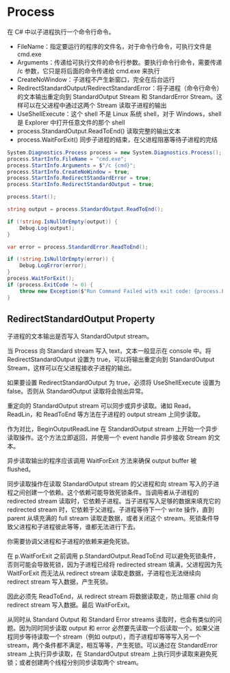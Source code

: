 # Process

在 C# 中以子进程执行一个命令行命令。

- FileName：指定要运行的程序的文件名，对于命令行命令，可执行文件是 cmd.exe
- Arguments：传递给可执行文件的命令行参数。要执行命令行命令，需要传递 /c 参数，它只是将后面的命令传递给 cmd.exe 来执行
- CreateNoWindow：子进程不产生新窗口，完全在后台运行
- RedirectStandardOutput/RedirectStandardError：将子进程（命令行命令）的文本输出重定向到 StandardOutput Stream 和 StandardError Stream。这样可以在父进程中通过这两个 Stream 读取子进程的输出
- UseShellExecute：这个 shell 不是 Linux 系统 shell，对于 Windows，shell 是 Explorer 中打开任意文件的那个 shell
- process.StandardOutput.ReadToEnd() 读取完整的输出文本
- process.WaitForExit() 同步子进程的结束，在父进程阻塞等待子进程的完结

```C#
System.Diagnostics.Process process = new System.Diagnostics.Process();
process.StartInfo.FileName = "cmd.exe";
process.StartInfo.Arguments = $"/c {cmd}";
process.StartInfo.CreateNoWindow = true;
process.StartInfo.RedirectStandardError = true;
process.StartInfo.RedirectStandardOutput = true;

process.Start();

string output = process.StandardOutput.ReadToEnd();

if (!string.IsNullOrEmpty(output)) {
    Debug.Log(output);
}

var error = process.StandardError.ReadToEnd();

if (!string.IsNullOrEmpty(error)) {
    Debug.LogError(error);
}
process.WaitForExit();
if (process.ExitCode != 0) {
    throw new Exception($"Run Command Failed with exit code: {process.ExitCode}");
}
```

## RedirectStandardOutput Property

子进程的文本输出是否写入 StandardOutput stream。

当 Process 向 Standard stream 写入 text，文本一般显示在 console 中。将 RedirectStandardOutput 设置为 true，可以将输出重定向到 StandardOutput Stream，这样可以在父进程接收子进程的输出。

如果要设置 RedirectStandardOutput 为 true，必须将 UseShellExecute 设置为 false。否则从 StandardOutput 读取将会抛出异常。

重定向的 StandardOutput stream 可以同步或异步读取。诸如 Read，ReadLin，和 ReadToEnd 等方法在子进程的 output stream 上同步读取。

作为对比，BeginOutputReadLine 在 StandardOutput stream 上开始一个异步读取操作。这个方法立即返回，并使用一个 event handle 异步接收 Stream 的文本。

异步读取输出的程序应该调用 WaitForExit 方法来确保 output buffer 被 flushed。

同步读取操作在读取 StandardOutput stream 的父进程和向 stream 写入的子进程之间创建一个依赖。这个依赖可能导致死锁条件。当调用者从子进程的 redirected stream 读取时，它依赖子进程。当子进程写入足够的数据来填充它的 redirected stream 时，它依赖于父进程。子进程等待下一个 write 操作，直到 parent 从填充满的 full stream 读取走数据，或者关闭这个 stream。死锁条件导致父进程和子进程彼此等等，谁都无法进行下去。

你需要协调父进程和子进程的依赖来避免死锁。

在 p.WaitForExit 之前调用 p.StandardOutput.ReadToEnd 可以避免死锁条件，否则可能会导致死锁，因为子进程已经将 redirected stream 填满，父进程因为先 WaitForExit 而无法从 redirect stream 读取走数据，子进程也无法继续向 redirect stream 写入数据，产生死锁。

因此必须先 ReadToEnd，从 redirect stream 将数据读取走，防止阻塞 child 向 redirect stream 写入数据。最后 WaitForExit。

从同时从 Standard Output 和 Standard Error streams 读取时，也会有类似的问题。因为同时同步读取 output 和 error 必然要先读取一个后读取一个。如果父进程同步等待读取一个 stream（例如 output），而子进程却等等写入另一个 stream，两个条件都不满足，相互等等，产生死锁。可以通过在 StandardError stream 上执行异步读取，在 StandardOutput stream 上执行同步读取来避免死锁；或者创建两个线程分别同步读取两个 stream。

